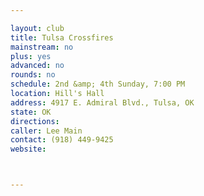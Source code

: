 ```yaml
---

layout: club
title: Tulsa Crossfires
mainstream: no
plus: yes
advanced: no
rounds: no
schedule: 2nd &amp; 4th Sunday, 7:00 PM
location: Hill's Hall
address: 4917 E. Admiral Blvd., Tulsa, OK
state: OK
directions: 
caller: Lee Main
contact: (918) 449-9425
website: 



---
```



